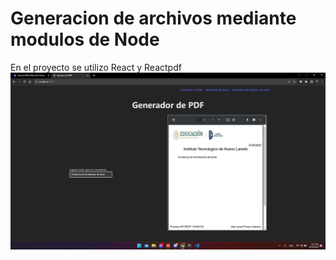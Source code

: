 # Generacion de archivos mediante modulos de Node

En el proyecto se utilizo React y Reactpdf
![Alt text](image.png)